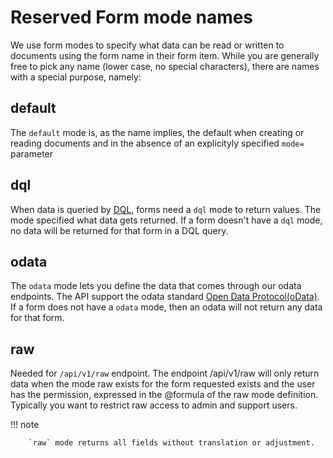 # Reserved Form mode names

We use form modes to specify what data can be read or written to documents using the form name in their form item. While you are generally free to pick any name (lower case, no special characters), there are names with a special purpose, namely:

## default

The `default` mode is, as the name implies, the default when creating or reading documents and in the absence of an explicityly specified `mode=` parameter

## dql

When data is queried by [DQL](https://help.hcltechsw.com/dom_designer/10.0.1/basic/dql_overview.html), forms need a `dql` mode to return values. The mode specified what data gets returned. If a form doesn't have a `dql` mode, no data will be returned for that form in a DQL query.

## odata

The `odata` mode lets you define the data that comes through our odata endpoints. The API support the odata standard [Open Data Protocol(oData)](https://www.odata.org). If a form does not have a `odata` mode, then an odata will not return any data for that form.

## raw

Needed for `/api/v1/raw` endpoint. The endpoint /api/v1/raw will only return data when the mode raw exists for the form requested exists and the user has the permission, expressed in the @formula of the raw mode definition. Typically you want to restrict raw access to admin and support users.

!!! note

        `raw` mode returns all fields without translation or adjustment.